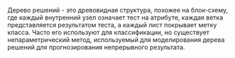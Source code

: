 Дерево решений - это древовидная структура, похожее на блок-схему, где каждый внутренний узел означает тест на атрибуте, каждая ветка представляется результатом теста, а каждый лист покрывает метку класса. Часто его используют для классификации, но существует непараметрический метод, используемый для моделирования дерева решений для прогнозирования непрерывного результата.